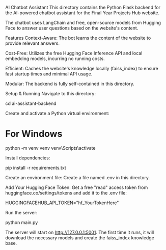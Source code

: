 AI Chatbot Assistant
This directory contains the Python Flask backend for the AI-powered chatbot assistant for the Final Year Projects Hub website.

The chatbot uses LangChain and free, open-source models from Hugging Face to answer user questions based on the website's content.

Features
Context-Aware: The bot learns the content of the website to provide relevant answers.

Cost-Free: Utilizes the free Hugging Face Inference API and local embedding models, incurring no running costs.

Efficient: Caches the website's knowledge locally (faiss_index) to ensure fast startup times and minimal API usage.

Modular: The backend is fully self-contained in this directory.

Setup & Running
Navigate to this directory:

cd ai-assistant-backend

Create and activate a Python virtual environment:

# For Windows
python -m venv venv
venv\Scripts\activate

Install dependencies:

pip install -r requirements.txt

Create an environment file:
Create a file named .env in this directory.

Add Your Hugging Face Token:
Get a free "read" access token from huggingface.co/settings/tokens and add it to the .env file:

HUGGINGFACEHUB_API_TOKEN="hf_YourTokenHere"

Run the server:

python main.py

The server will start on http://127.0.0.1:5001. The first time it runs, it will download the necessary models and create the faiss_index knowledge base.